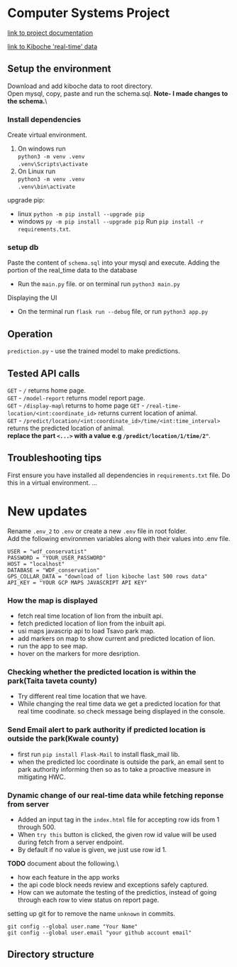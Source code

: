 # Computer Systems Project

[link to project documentation](https://onedrive.live.com/view?id=43505624473455EF!3340&resid=43505624473455EF!3340&authkey=!ArLn6xbCh_7MAEs&wdo=2&cid=43505624473455ef)

[link to Kiboche 'real-time' data](https://drive.google.com/uc?id=1N9gEm56eMsf8qcRi3JwQzn2n4cxiuDsA&export=download)

## Setup the environment

Download and add kiboche data to root directory.\
Open mysql, copy, paste and run the schema.sql. **Note- I made changes to the schema.**\

### Install dependencies

Create virtual environment.

1. On windows run \
   `python3 -m venv .venv` \
   `.venv\Scripts\activate`
2. On Linux run \
   `python3 -m venv .venv` \
   `.venv\bin\activate`

upgrade pip:

- linux `python -m pip install --upgrade pip`
- windows `py -m pip install --upgrade pip`
Run `pip install -r requirements.txt`.

### setup db

Paste the content of `schema.sql` into your mysql and execute.
Adding the portion of the real_time data to the database

- Run the `main.py` file. or on terminal run `python3 main.py`

Displaying the UI

- On the terminal run `flask run --debug` file, or run `python3 app.py`

## Operation

`prediction.py` - use the trained model to make predictions.

## Tested API calls

`GET` - `/` returns home page.\
`GET` - `/model-report` returns model report page.\
`GET` - `/display-map`\ returns to home page
`GET` - `/real-time-location/<int:coordinate_id>` returns current location of animal.\
`GET` - `/predict/location/<int:coordinate_id>/time/<int:time_interval>` returns the predicted location of animal.\
**replace the part `<...>` with a value e.g `/predict/location/1/time/2"`**.

## Troubleshooting tips

First ensure you have installed all dependencies in `requirements.txt` file. Do this in a virtual environment.
...

# New updates

Rename `.env_2` to `.env` or create a new `.env` file in root folder.\
Add the following environmen variables along with their values into .env file.

```
USER = "wdf_conservatist"
PASSWORD = "YOUR_USER_PASSWORD"
HOST = "localhost"
DATABASE = "WDF_conservation"
GPS_COLLAR_DATA = "download of lion kiboche last 500 rows data"
API_KEY = "YOUR GCP MAPS JAVASCRIPT API KEY"
```

### How the map is displayed

- fetch real time location of lion from the inbuilt api.
- fetch predicted location of lion from the inbuilt api.
- usi maps javascrip api to load Tsavo park map.
- add markers on map to show current and predicted location of lion.
- run the app to see map.
- hover on the markers for more desription.

### Checking whether the predicted location is within the park(Taita taveta county)

- Try different real time location that we have.
- While changing the real time data we get a predicted location for that real time coodinate. so check message being displayed in the console.

### Send Email alert to park authority if predicted location is outside the park(Kwale county)

- first run `pip install Flask-Mail` to install flask_mail lib.
- when the predicted loc coordinate is outside the park, an email sent to park authority informing then so as to take a proactive measure in mitigating HWC.

### Dynamic change of our real-time data while fetching reponse from server

- Added an input tag in the `index.html` file for accepting row ids from 1 through 500.
- When `try this` button is clicked, the given row id value will be used during fetch from a server endpoint.
- By default if no value is given, we just use row id 1.

**TODO**
document about the following.\

- how each feature in the app works
- the api code block needs review and exceptions safely captured.
- How can we automate the testing of the predictios, instead of going through each row to view status on report page.

setting up git for to remove the name `unknown` in commits.

```git Bash
git config --global user.name "Your Name"
git config --global user.email "your github account email"
```

## Directory structure

